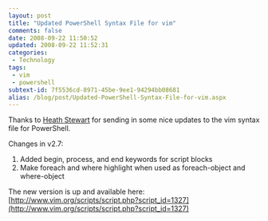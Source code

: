 ```yaml
---
layout: post
title: "Updated PowerShell Syntax File for vim"
comments: false
date: 2008-09-22 11:50:52
updated: 2008-09-22 11:52:31
categories:
 - Technology
tags:
 - vim
 - powershell
subtext-id: 7f5536cd-8971-45be-9ee1-94294bb08681
alias: /blog/post/Updated-PowerShell-Syntax-File-for-vim.aspx
---
```



Thanks to [Heath Stewart](http://blogs.msdn.com/heaths/) for sending in some nice updates to the vim syntax file for PowerShell.

Changes in v2.7:

  1. Added begin, process, and end keywords for script blocks 
  2. Make foreach and where highlight when used as foreach-object and where-object

The new version is up and available here: [http://www.vim.org/scripts/script.php?script_id=1327](http://www.vim.org/scripts/script.php?script_id=1327)
